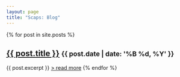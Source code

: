 ```yaml
---
layout: page
title: "Scaps: Blog"
---
```


{% for post in site.posts %}
  <h2><a href="{{ post.url }}">{{ post.title }}</a> <small>{{ post.date | date: '%B %d, %Y' }}</small></h2>
  {{ post.excerpt }} <a href="{{ post.url }}">> read more</a>
{% endfor %}